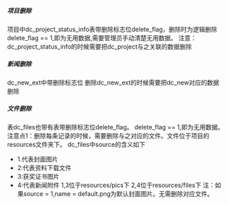 ##### 项目删除
项目中dc_project_status_info表带删除标志位delete_flag，删除时为逻辑删除
delete_flag == 1,即为无用数据,需要管理员手动清楚无用数据。
注意：dc_project_status_info的时候需要把dc_project与之关联的数据删除

##### 新闻删除
dc_new_ext中带删除标志位
删除dc_new_ext的时候需要把dc_new对应的数据删除

##### 文件删除
表dc_files也带有表带删除标志位delete_flag。
delete_flag == 1,即为无用数据。
注意点1：删除每条记录的时候，需要删除与之对应的文件。文件位于项目的resources文件夹下。
dc_files中source的含义如下
- 1.代表封面图片
- 2:代表资料下载文件
- 3:获奖证书图片
- 4:代表新闻附件
1,3位于resources/pics下
2,4位于resources/files下
注：如果source = 1,name = default.png为默认封面图片。无需删除对应文件。



